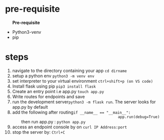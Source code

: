 # pre-requisite

<ul>
    <p><strong>Pre-requisite</strong></p>
    <li>Python3-venv</li>
    <li>pip</li>
</ul>

# steps
<ol>
    <li>navigate to the directory containing your app <code>cd dirname</code></li>
    <li>setup a python env <code>python3 -m venv env</code></li>
    <li>set interpreter to your virtual environment <code>ctrl+shift+p (on VS code)</code></li>
    <li>Install flask using pip <code>pip3 install flask</code></li>
    <li>Create an entry point i.e app.py <code>touch app.py</code></li>
    <li>Write routes for endpoints and save</li>
    <li>run the development server<code>python3 -m flask run</code>. The server looks for app.py by default</li>
    <li>add the following after routing<code>if __name__ == "__main__":
                                                app.run(debug=True)
    </code>then run app.py : <code>python app.py</code>
    </li>
    <li>access an endpoint console by on <code>curl IP Address:port</code></li>
    <li>stop the server by: <code>Ctrl+C</code></li>
</ol>